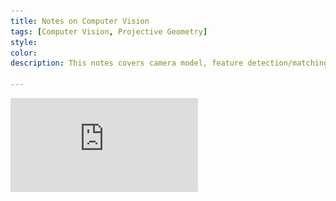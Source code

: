 ```yaml
---
title: Notes on Computer Vision
tags: [Computer Vision, Projective Geometry]
style: 
color: 
description: This notes covers camera model, feature detection/matching, optical flow, and projective geometry.

---
```


![Notes](https://raw.githubusercontent.com/Siming-He/siming-he.github.io/master/assets/post/2022-9-2-notes-on-computer-vision/Computer_Vision.pdf)
